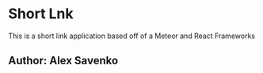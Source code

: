 # Short Lnk
This is a short link application based off of a Meteor and React Frameworks

## Author: Alex Savenko